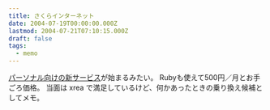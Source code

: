 ```yaml
---
title: さくらインターネット
date: 2004-07-19T00:00:00.000Z
lastmod: 2004-07-21T07:10:15.000Z
draft: false
tags:
  - memo
---
```


[パーソナル向けの新サービス](http://www.sakura.ad.jp/news/20040706-001.news)が始まるみたい。 Rubyも使えて500円／月とお手ごろ価格。 当面は xrea で満足しているけど、何かあったときの乗り換え候補としてメモ。
